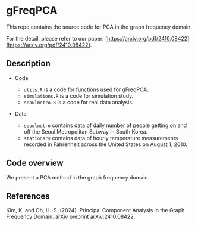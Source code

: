 # gFreqPCA

This repo contains the source code for PCA in the graph frequency domain.

For the detail, please refer to our paper: [https://arxiv.org/pdf/2410.08422](https://arxiv.org/pdf/2410.08422).

## Description

- Code
  - `utils.R` is a code for functions used for gFreqPCA.
  - `simulations.R` is a code for simulation study.
  - `seoulmetro.R` is a code for real data analysis.


- Data
  - `seoulmetro` contains data of daily number of people getting on and off the Seoul Metropolitan Subway in South Korea.
  - `stationary` contains data of hourly temperature measurements recorded in Fahrenheit across the United States on August 1, 2010.

## Code overview
We present a PCA method in the graph frequency domain.

## References
Kim, K. and Oh, H.-S. (2024). Principal Component Analysis in the Graph Frequency Domain. arXiv preprint arXiv:2410.08422.
